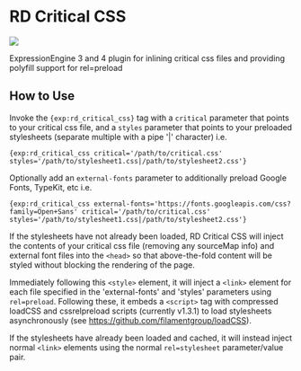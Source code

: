 # RD Critical CSS

![](https://img.shields.io/badge/ExpressionEngine-3%2B-1883E9.svg)

ExpressionEngine 3 and 4 plugin for inlining critical css files and providing polyfill support for rel=preload

## How to Use

Invoke the `{exp:rd_critical_css}` tag with a `critical` parameter that points to your critical css file, and a `styles` parameter that points to your preloaded stylesheets (separate multiple with a pipe '|' character) i.e.

```
{exp:rd_critical_css critical='/path/to/critical.css' styles='/path/to/stylesheet1.css|/path/to/stylesheet2.css'}
```

Optionally add an `external-fonts` parameter to additionally preload Google Fonts, TypeKit, etc i.e.

```
{exp:rd_critical_css external-fonts='https://fonts.googleapis.com/css?family=Open+Sans' critical='/path/to/critical.css' styles='/path/to/stylesheet1.css|/path/to/stylesheet2.css'}
```

If the stylesheets have not already been loaded, RD Critical CSS will inject the contents of your critical css file (removing any sourceMap info) and external font files into the `<head>` so that above-the-fold content will be styled without blocking the rendering of the page.

Immediately following this `<style>` element, it will inject a `<link>` element for each file specified in the 'external-fonts' and 'styles' parameters using `rel=preload`. Following these, it embeds a `<script>` tag with compressed loadCSS and cssrelpreload scripts (currently v1.3.1) to load stylesheets asynchronously (see https://github.com/filamentgroup/loadCSS).

If the stylesheets have already been loaded and cached, it will instead inject normal `<link>` elements using the normal `rel=stylesheet` parameter/value pair.